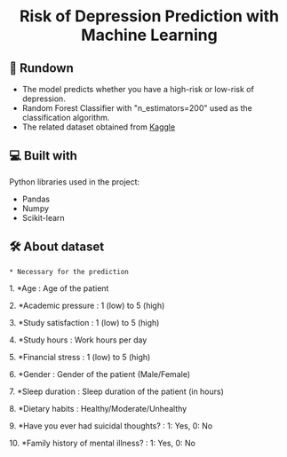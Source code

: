 <div align ="center" id="toc">
  <ul style="list-style: none">
    <summary>
      <h1 align="center" id="title">Risk of Depression Prediction with Machine Learning</h1>
    </summary>
  </ul>
</div>

<h2>🧐 Rundown</h2>

*   The model predicts whether you have a high-risk or low-risk of depression.
*   Random Forest Classifier with "n_estimators=200" used as the classification algorithm.
*   The related dataset obtained from [Kaggle](https://www.kaggle.com/datasets/ikynahidwin/depression-student-dataset)


  
<h2>💻 Built with</h2>

Python libraries used in the project:

*   Pandas
*   Numpy
*   Scikit-learn


<h2>🛠️ About dataset</h2>

```
* Necessary for the prediction
```


<p>1. *Age : Age of the patient</p>

<p>2. *Academic pressure : 1 (low) to 5 (high)</p>

<p>3. *Study satisfaction : 1 (low) to 5 (high)</p>

<p>4. *Study hours : Work hours per day</p>

<p>5. *Financial stress : 1 (low) to 5 (high)</p>

<p>6. *Gender : Gender of the patient (Male/Female)</p>

<p>7. *Sleep duration : Sleep duration of the patient (in hours)</p>

<p>8. *Dietary habits : Healthy/Moderate/Unhealthy</p>

<p>9. *Have you ever had suicidal thoughts? : 1: Yes, 0: No</p>

<p>10. *Family history of mental illness? : 1: Yes, 0: No</p>
